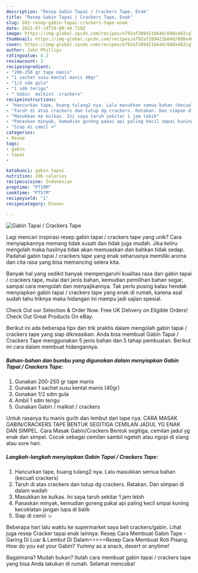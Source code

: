 ```yaml
---
description: "Resep Gabin Tapai / Crackers Tape, Enak"
title: "Resep Gabin Tapai / Crackers Tape, Enak"
slug: 281-resep-gabin-tapai-crackers-tape-enak
date: 2021-07-14T19:09:44.710Z
image: https://img-global.cpcdn.com/recipes/e792af289421b64d/680x482cq70/gabin-tapai-crackers-tape-foto-resep-utama.jpg
thumbnail: https://img-global.cpcdn.com/recipes/e792af289421b64d/680x482cq70/gabin-tapai-crackers-tape-foto-resep-utama.jpg
cover: https://img-global.cpcdn.com/recipes/e792af289421b64d/680x482cq70/gabin-tapai-crackers-tape-foto-resep-utama.jpg
author: John Phillips
ratingvalue: 4.2
reviewcount: 3
recipeingredient:
- "200-250 gr tape manis"
- "1 sachet susu kental manis 40gr"
- "1/2 sdm gula"
- "1 sdm terigu"
- " Gabin  malkist  crackers"
recipeinstructions:
- "Hancurkan tape, buang tulang2 nya. Lalu masukkan semua bahan (kecuali crackers)"
- "Taruh di atas crackers dan tutup dg crackers. Ratakan. Dan simpan di dalam wadah"
- "Masukkan ke kulkas. Ini saya taruh sekitar 1 jam lebih"
- "Panaskan minyak, kemudian goreng pakai api paling kecil smpai kuning kecoklatan jangan lupa di balik"
- "Siap di cemil ☺"
categories:
- Resep
tags:
- gabin
- tapai
- 

katakunci: gabin tapai  
nutrition: 196 calories
recipecuisine: Indonesian
preptime: "PT19M"
cooktime: "PT57M"
recipeyield: "1"
recipecategory: Dinner

---
```



![Gabin Tapai / Crackers Tape](https://img-global.cpcdn.com/recipes/e792af289421b64d/680x482cq70/gabin-tapai-crackers-tape-foto-resep-utama.jpg)

Lagi mencari inspirasi resep gabin tapai / crackers tape yang unik? Cara menyiapkannya memang tidak susah dan tidak juga mudah. Jika keliru mengolah maka hasilnya tidak akan memuaskan dan bahkan tidak sedap. Padahal gabin tapai / crackers tape yang enak seharusnya memiliki aroma dan cita rasa yang bisa memancing selera kita.

Banyak hal yang sedikit banyak mempengaruhi kualitas rasa dari gabin tapai / crackers tape, mulai dari jenis bahan, kemudian pemilihan bahan segar, sampai cara mengolah dan menyajikannya. Tak perlu pusing kalau hendak menyiapkan gabin tapai / crackers tape yang enak di rumah, karena asal sudah tahu triknya maka hidangan ini mampu jadi sajian spesial.

Check Out our Selection &amp; Order Now. Free UK Delivery on Eligible Orders! Check Out Great Products On eBay.


Berikut ini ada beberapa tips dan trik praktis dalam mengolah gabin tapai / crackers tape yang siap dikreasikan. Anda bisa membuat Gabin Tapai / Crackers Tape menggunakan 5 jenis bahan dan 5 tahap pembuatan. Berikut ini cara dalam membuat hidangannya.

<!--inarticleads1-->

##### Bahan-bahan dan bumbu yang digunakan dalam menyiapkan Gabin Tapai / Crackers Tape:

1. Gunakan 200-250 gr tape manis
1. Gunakan 1 sachet susu kental manis (40gr)
1. Gunakan 1/2 sdm gula
1. Ambil 1 sdm terigu
1. Gunakan  Gabin / malkist / crackers


Untuk rasanya itu manis gurih dan lembut dari tape nya. CARA MASAK GABIN/CRACKERS TAPE BENTUK SEGITIGA CEMILAN JADUL YG ENAK DAN SIMPEL. Cara Masak Gabin/Crackers Bentuk segitiga, cemilan jadul yg enak dan simpel. Cocok sebagai cemilan sambil ngeteh atau ngopi di siang atau sore hari. 

<!--inarticleads2-->

##### Langkah-langkah menyiapkan Gabin Tapai / Crackers Tape:

1. Hancurkan tape, buang tulang2 nya. Lalu masukkan semua bahan (kecuali crackers)
1. Taruh di atas crackers dan tutup dg crackers. Ratakan. Dan simpan di dalam wadah
1. Masukkan ke kulkas. Ini saya taruh sekitar 1 jam lebih
1. Panaskan minyak, kemudian goreng pakai api paling kecil smpai kuning kecoklatan jangan lupa di balik
1. Siap di cemil ☺


Beberapa hari lalu waktu ke supermarket saya beli crackers/gabin. Lihat juga resep Cracker tapai enak lainnya. Resep Cara Membuat Gabin Tape - Garing Di Luar &amp; Lembut Di Dalam=====Resep Cara Membuat Roti Pisang. How do you eat your Gabin? Yummy as a snack, desert or anytime! 

Bagaimana? Mudah bukan? Itulah cara membuat gabin tapai / crackers tape yang bisa Anda lakukan di rumah. Selamat mencoba!
